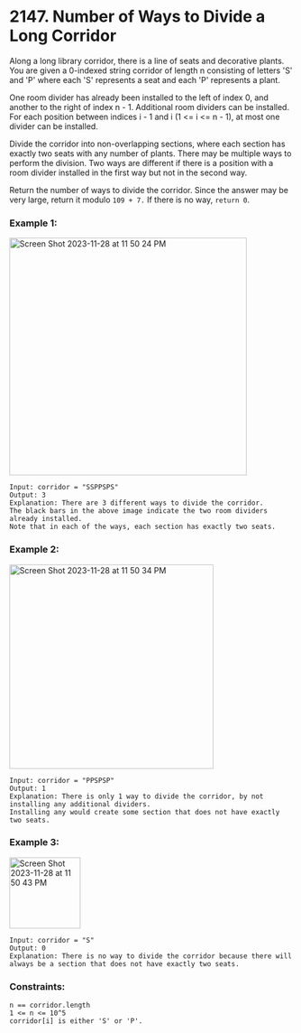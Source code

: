 # 2147. Number of Ways to Divide a Long Corridor

Along a long library corridor, there is a line of seats and decorative plants. You are given a 0-indexed string corridor of length n consisting of letters 'S' and 'P' where each 'S' represents a seat and each 'P' represents a plant.

One room divider has already been installed to the left of index 0, and another to the right of index n - 1. Additional room dividers can be installed. For each position between indices i - 1 and i (1 <= i <= n - 1), at most one divider can be installed.

Divide the corridor into non-overlapping sections, where each section has exactly two seats with any number of plants. There may be multiple ways to perform the division. Two ways are different if there is a position with a room divider installed in the first way but not in the second way.

Return the number of ways to divide the corridor. Since the answer may be very large, return it modulo `109 + 7.` If there is no way, `return 0`.


### Example 1:
<img width="421" alt="Screen Shot 2023-11-28 at 11 50 24 PM" src="https://github.com/Alisherka7/LeetCode/assets/38793933/061538c1-ddc3-48b5-8b5f-8103a6842d17">

```
Input: corridor = "SSPPSPS"
Output: 3
Explanation: There are 3 different ways to divide the corridor.
The black bars in the above image indicate the two room dividers already installed.
Note that in each of the ways, each section has exactly two seats.
```
### Example 2:
<img width="362" alt="Screen Shot 2023-11-28 at 11 50 34 PM" src="https://github.com/Alisherka7/LeetCode/assets/38793933/6e3a76eb-fe98-4101-9042-7694b9315567">

```
Input: corridor = "PPSPSP"
Output: 1
Explanation: There is only 1 way to divide the corridor, by not installing any additional dividers.
Installing any would create some section that does not have exactly two seats.
```
### Example 3:
<img width="126" alt="Screen Shot 2023-11-28 at 11 50 43 PM" src="https://github.com/Alisherka7/LeetCode/assets/38793933/6da71be8-110b-48c0-8475-0a250dab9427">

```
Input: corridor = "S"
Output: 0
Explanation: There is no way to divide the corridor because there will always be a section that does not have exactly two seats.
```
 

### Constraints:
```
n == corridor.length
1 <= n <= 10^5
corridor[i] is either 'S' or 'P'.
```
